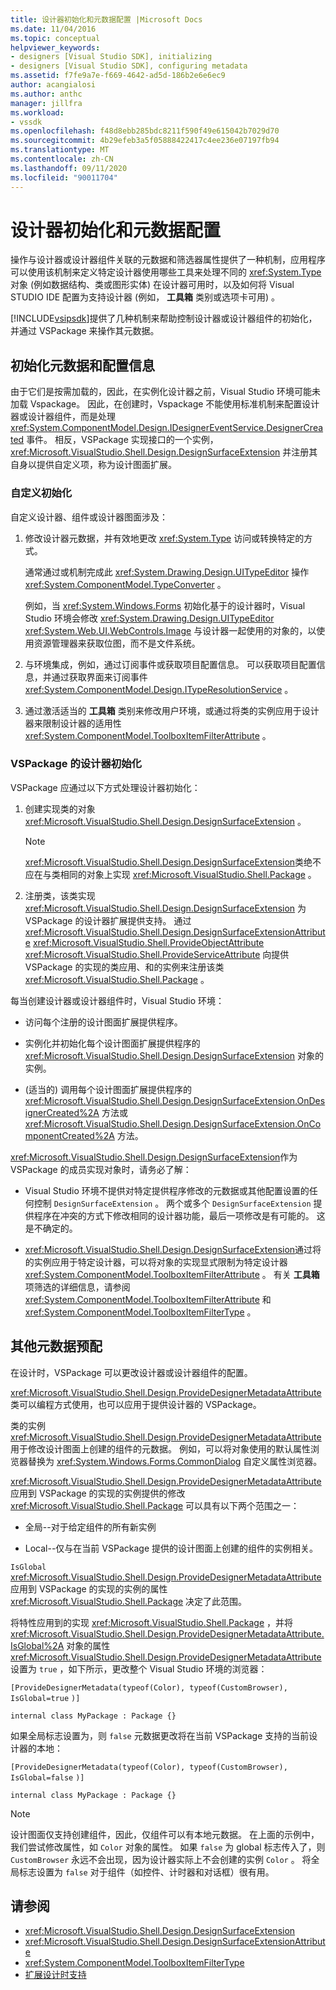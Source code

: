```yaml
---
title: 设计器初始化和元数据配置 |Microsoft Docs
ms.date: 11/04/2016
ms.topic: conceptual
helpviewer_keywords:
- designers [Visual Studio SDK], initializing
- designers [Visual Studio SDK], configuring metadata
ms.assetid: f7fe9a7e-f669-4642-ad5d-186b2e6e6ec9
author: acangialosi
ms.author: anthc
manager: jillfra
ms.workload:
- vssdk
ms.openlocfilehash: f48d8ebb285bdc8211f590f49e615042b7029d70
ms.sourcegitcommit: 4b29efeb3a5f05888422417c4ee236e07197fb94
ms.translationtype: MT
ms.contentlocale: zh-CN
ms.lasthandoff: 09/11/2020
ms.locfileid: "90011704"
---
```

# <a name="designer-initialization-and-metadata-configuration"></a>设计器初始化和元数据配置

操作与设计器或设计器组件关联的元数据和筛选器属性提供了一种机制，应用程序可以使用该机制来定义特定设计器使用哪些工具来处理不同的 <xref:System.Type> 对象 (例如数据结构、类或图形实体) 在设计器可用时，以及如何将 Visual STUDIO IDE 配置为支持设计器 (例如， **工具箱** 类别或选项卡可用) 。

[!INCLUDE[vsipsdk](../extensibility/includes/vsipsdk_md.md)]提供了几种机制来帮助控制设计器或设计器组件的初始化，并通过 VSPackage 来操作其元数据。

## <a name="initialize-metadata-and-configuration-information"></a>初始化元数据和配置信息
 由于它们是按需加载的，因此，在实例化设计器之前，Visual Studio 环境可能未加载 Vspackage。 因此，在创建时，Vspackage 不能使用标准机制来配置设计器或设计器组件，而是处理 <xref:System.ComponentModel.Design.IDesignerEventService.DesignerCreated> 事件。 相反，VSPackage 实现接口的一个实例， <xref:Microsoft.VisualStudio.Shell.Design.DesignSurfaceExtension> 并注册其自身以提供自定义项，称为设计图面扩展。

### <a name="customize-initialization"></a>自定义初始化

自定义设计器、组件或设计器图面涉及：

1. 修改设计器元数据，并有效地更改 <xref:System.Type> 访问或转换特定的方式。

    通常通过或机制完成此 <xref:System.Drawing.Design.UITypeEditor> 操作 <xref:System.ComponentModel.TypeConverter> 。

    例如，当 <xref:System.Windows.Forms> 初始化基于的设计器时，Visual Studio 环境会修改 <xref:System.Drawing.Design.UITypeEditor> <xref:System.Web.UI.WebControls.Image> 与设计器一起使用的对象的，以使用资源管理器来获取位图，而不是文件系统。

2. 与环境集成，例如，通过订阅事件或获取项目配置信息。 可以获取项目配置信息，并通过获取界面来订阅事件 <xref:System.ComponentModel.Design.ITypeResolutionService> 。

3. 通过激活适当的 **工具箱** 类别来修改用户环境，或通过将类的实例应用于设计器来限制设计器的适用性 <xref:System.ComponentModel.ToolboxItemFilterAttribute> 。

### <a name="designer-initialization-by-a-vspackage"></a>VSPackage 的设计器初始化

VSPackage 应通过以下方式处理设计器初始化：

1. 创建实现类的对象 <xref:Microsoft.VisualStudio.Shell.Design.DesignSurfaceExtension> 。

   > [!NOTE]
   > <xref:Microsoft.VisualStudio.Shell.Design.DesignSurfaceExtension>类绝不应在与类相同的对象上实现 <xref:Microsoft.VisualStudio.Shell.Package> 。

2. 注册类，该类实现 <xref:Microsoft.VisualStudio.Shell.Design.DesignSurfaceExtension> 为 VSPackage 的设计器扩展提供支持。 通过  <xref:Microsoft.VisualStudio.Shell.Design.DesignSurfaceExtensionAttribute> <xref:Microsoft.VisualStudio.Shell.ProvideObjectAttribute> <xref:Microsoft.VisualStudio.Shell.ProvideServiceAttribute> 向提供 VSPackage 的实现的类应用、和的实例来注册该类 <xref:Microsoft.VisualStudio.Shell.Package> 。

每当创建设计器或设计器组件时，Visual Studio 环境：

- 访问每个注册的设计图面扩展提供程序。

- 实例化并初始化每个设计图面扩展提供程序的 <xref:Microsoft.VisualStudio.Shell.Design.DesignSurfaceExtension> 对象的实例。

-  (适当的) 调用每个设计图面扩展提供程序的 <xref:Microsoft.VisualStudio.Shell.Design.DesignSurfaceExtension.OnDesignerCreated%2A> 方法或 <xref:Microsoft.VisualStudio.Shell.Design.DesignSurfaceExtension.OnComponentCreated%2A> 方法。

<xref:Microsoft.VisualStudio.Shell.Design.DesignSurfaceExtension>作为 VSPackage 的成员实现对象时，请务必了解：

- Visual Studio 环境不提供对特定提供程序修改的元数据或其他配置设置的任何控制 `DesignSurfaceExtension` 。 两个或多个 `DesignSurfaceExtension` 提供程序在冲突的方式下修改相同的设计器功能，最后一项修改是有可能的。 这是不确定的。

- <xref:Microsoft.VisualStudio.Shell.Design.DesignSurfaceExtension>通过将的实例应用于特定设计器，可以将对象的实现显式限制为特定设计器 <xref:System.ComponentModel.ToolboxItemFilterAttribute> 。 有关 **工具箱** 项筛选的详细信息，请参阅 <xref:System.ComponentModel.ToolboxItemFilterAttribute> 和 <xref:System.ComponentModel.ToolboxItemFilterType> 。

## <a name="additional-metadata-provisioning"></a>其他元数据预配

在设计时，VSPackage 可以更改设计器或设计器组件的配置。

<xref:Microsoft.VisualStudio.Shell.Design.ProvideDesignerMetadataAttribute>类可以编程方式使用，也可以应用于提供设计器的 VSPackage。

类的实例 <xref:Microsoft.VisualStudio.Shell.Design.ProvideDesignerMetadataAttribute> 用于修改设计图面上创建的组件的元数据。 例如，可以将对象使用的默认属性浏览器替换为 <xref:System.Windows.Forms.CommonDialog> 自定义属性浏览器。

<xref:Microsoft.VisualStudio.Shell.Design.ProvideDesignerMetadataAttribute>应用到 VSPackage 的实现的实例提供的修改 <xref:Microsoft.VisualStudio.Shell.Package> 可以具有以下两个范围之一：

- 全局--对于给定组件的所有新实例

- Local--仅与在当前 VSPackage 提供的设计图面上创建的组件的实例相关。

`IsGlobal` <xref:Microsoft.VisualStudio.Shell.Design.ProvideDesignerMetadataAttribute> 应用到 VSPackage 的实现的实例的属性 <xref:Microsoft.VisualStudio.Shell.Package> 决定了此范围。

将特性应用到的实现 <xref:Microsoft.VisualStudio.Shell.Package> ，并将 <xref:Microsoft.VisualStudio.Shell.Design.ProvideDesignerMetadataAttribute.IsGlobal%2A> 对象的属性 <xref:Microsoft.VisualStudio.Shell.Design.ProvideDesignerMetadataAttribute> 设置为 `true` ，如下所示，更改整个 Visual Studio 环境的浏览器：

`[ProvideDesignerMetadata(typeof(Color), typeof(CustomBrowser),`   `IsGlobal=true`  `)]`

`internal class MyPackage : Package {}`

如果全局标志设置为，则 `false` 元数据更改将在当前 VSPackage 支持的当前设计器的本地：

`[ProvideDesignerMetadata(typeof(Color), typeof(CustomBrowser),`   `IsGlobal=false`  `)]`

`internal class MyPackage : Package {}`

> [!NOTE]
> 设计图面仅支持创建组件，因此，仅组件可以有本地元数据。 在上面的示例中，我们尝试修改属性，如 `Color` 对象的属性。 如果 `false` 为 global 标志传入了，则 `CustomBrowser` 永远不会出现，因为设计器实际上不会创建的实例 `Color` 。 将全局标志设置为 `false` 对于组件（如控件、计时器和对话框）很有用。

## <a name="see-also"></a>请参阅

- <xref:Microsoft.VisualStudio.Shell.Design.DesignSurfaceExtension>
- <xref:Microsoft.VisualStudio.Shell.Design.DesignSurfaceExtensionAttribute>
- <xref:System.ComponentModel.ToolboxItemFilterType>
- [扩展设计时支持](/previous-versions/37899azc(v=vs.140))